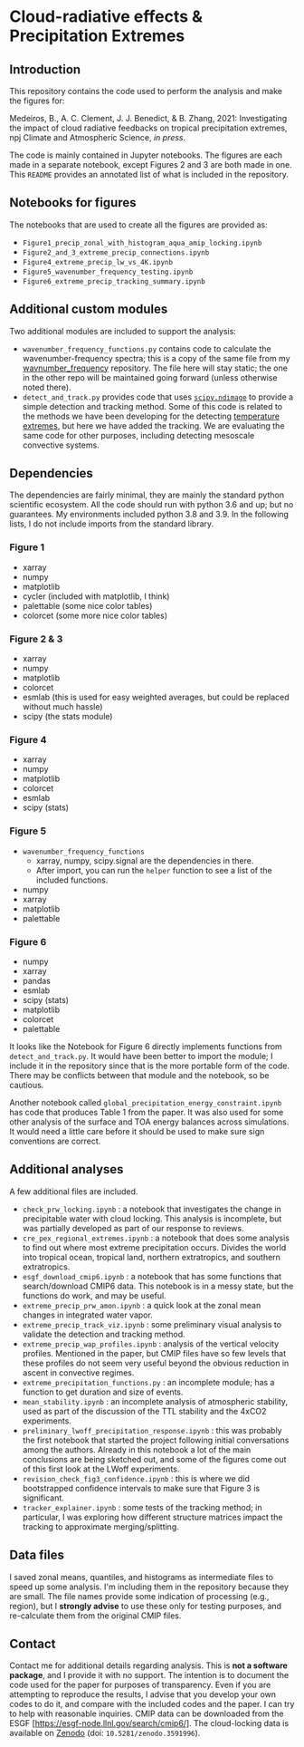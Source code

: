 # Cloud-radiative effects & Precipitation Extremes

## Introduction

This repository contains the code used to perform the analysis and make the figures for:

Medeiros, B., A. C. Clement, J. J. Benedict, & B. Zhang, 2021: Investigating the impact of cloud radiative feedbacks on tropical precipitation extremes, npj Climate and Atmospheric Science, _in press_.

The code is mainly contained in Jupyter notebooks. The figures are each made in a separate notebook, except Figures 2 and 3 are both made in one. This `README` provides an annotated list of what is included in the repository.

## Notebooks for figures
The notebooks that are used to create all the figures are provided as:
- `Figure1_precip_zonal_with_histogram_aqua_amip_locking.ipynb`
- `Figure2_and_3_extreme_precip_connections.ipynb`
- `Figure4_extreme_precip_lw_vs_4K.ipynb`
- `Figure5_wavenumber_frequency_testing.ipynb`
- `Figure6_extreme_precip_tracking_summary.ipynb`


## Additional custom modules
Two additional modules are included to support the analysis:
- `wavenumber_frequency_functions.py` contains code to calculate the wavenumber-frequency spectra; this is a copy of the same file from my [wavnumber_frequency](https://github.com/brianpm/wavenumber_frequency) repository. The file here will stay static; the one in the other repo will be maintained going forward (unless otherwise noted there).
- `detect_and_track.py` provides code that uses [`scipy.ndimage`](https://docs.scipy.org/doc/scipy/reference/ndimage.html) to provide a simple detection and tracking method. Some of this code is related to the methods we have been developing for the detecting [temperature extremes](https://github.com/brianpm/TemperatureExtremes), but here we have added the tracking. We are evaluating the same code for other purposes, including detecting mesoscale convective systems. 

## Dependencies
The dependencies are fairly minimal, they are mainly the standard python scientific ecosystem. All the code should run with python 3.6 and up; but no guarantees. My environments included python 3.8 and 3.9. In the following lists, I do not include imports from the standard library.

### Figure 1
- xarray
- numpy
- matplotlib
- cycler (included with matplotlib, I think)
- palettable (some nice color tables)
- colorcet (some more nice color tables)

### Figure 2 & 3
- xarray
- numpy
- matplotlib
- colorcet
- esmlab (this is used for easy weighted averages, but could be replaced without much hassle)
- scipy (the stats module)

### Figure 4
- xarray
- numpy
- matplotlib
- colorcet
- esmlab
- scipy (stats)

### Figure 5
- `wavenumber_frequency_functions`
  - xarray, numpy, scipy.signal are the dependencies in there.
  - After import, you can run the `helper` function to see a list of the included functions.
- numpy
- xarray
- matplotlib
- palettable

### Figure 6
- numpy
- xarray
- pandas
- esmlab
- scipy (stats)
- matplotlib
- colorcet
- palettable

It looks like the Notebook for Figure 6 directly implements functions from `detect_and_track.py`. It would have been better to import the module; I include it in the repository since that is the more portable form of the code. There may be conflicts between that module and the notebook, so be cautious. 

Another notebook called `global_precipitation_energy_constraint.ipynb` has code that produces Table 1 from the paper. It was also used for some other analysis of the surface and TOA energy balances across simulations. It would need a little care before it should be used to make sure sign conventions are correct.


## Additional analyses
A few additional files are included. 
- `check_prw_locking.ipynb` : a notebook that investigates the change in precipitable water with cloud locking. This analysis is incomplete, but was partially developed as part of our response to reviews. 
- `cre_pex_regional_extremes.ipynb` : a notebook that does some analysis to find out where most extreme precipitation occurs. Divides the world into tropical ocean, tropical land, northern extratropics, and southern extratropics. 
- `esgf_download_cmip6.ipynb` : a notebook that has some functions that search/download CMIP6 data. This notebook is in a messy state, but the functions do work, and may be useful. 
- `extreme_precip_prw_amon.ipynb` : a quick look at the zonal mean changes in integrated water vapor.
- `extreme_precip_track_viz.ipynb` : some preliminary visual analysis to validate the detection and tracking method.
- `extreme_precip_wap_profiles.ipynb` : analysis of the vertical velocity profiles. Mentioned in the paper, but CMIP files have so few levels that these profiles do not seem very useful beyond the obvious reduction in ascent in convective regimes.
- `extreme_precipitation_functions.py` : an incomplete module; has a function to get duration and size of events.
- `mean_stability.ipynb` : an incomplete analysis of atmospheric stability, used as part of the discussion of the TTL stability and the 4xCO2 experiments. 
- `preliminary_lwoff_precipitation_response.ipynb` : this was probably the first notebook that started the project following initial conversations among the authors. Already in this notebook a lot of the main conclusions are being sketched out, and some of the figures come out of this first look at the LWoff experiments.
- `revision_check_fig3_confidence.ipynb` : this is where we did bootstrapped confidence intervals to make sure that Figure 3 is significant.
- `tracker_explainer.ipynb` : some tests of the tracking method; in particular, I was exploring how different structure matrices impact the tracking to approximate merging/splitting.

## Data files
I saved zonal means, quantiles, and histograms as intermediate files to speed up some analysis. I'm including them in the repository because they are small. The file names provide some indication of processing (e.g., region), but I **strongly advise** to use these only for testing purposes, and re-calculate them from the original CMIP files. 

## Contact
Contact me for additional details regarding analysis. This is **not a software package**, and I provide it with no support. The intention is to document the code used for the paper for purposes of transparency. Even if you are attempting to reproduce the results, I advise that you develop your own codes to do it, and compare with the included codes and the paper. I can try to help with reasonable inquiries. CMIP data can be downloaded from the ESGF [https://esgf-node.llnl.gov/search/cmip6/]. The cloud-locking data is available on [Zenodo](https://www.zenodo.org) (doi: `10.5281/zenodo.3591996`). 